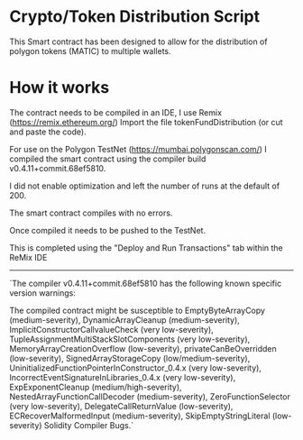 # Crypto/Token Distribution Script

This Smart contract has been designed to allow for the distribution of polygon tokens 
(MATIC) to multiple wallets.

# How it works
The contract needs to be compiled in an IDE, I use Remix (https://remix.ethereum.org/)
Import the file tokenFundDistribution (or cut and paste the code).

For use on the Polygon TestNet (https://mumbai.polygonscan.com/) I compiled the smart 
contract using the compiler build v0.4.11+commit.68ef5810.

I did not enable optimization and left the number of runs at the default of 200.

The smart contract compiles with no errors.

Once compiled it needs to be pushed to the TestNet.

This is completed using the "Deploy and Run Transactions" tab within the ReMix IDE



---

`The compiler v0.4.11+commit.68ef5810 has the following known specific version warnings:

The compiled contract might be susceptible to EmptyByteArrayCopy (medium-severity), 
DynamicArrayCleanup (medium-severity), 
ImplicitConstructorCallvalueCheck (very low-severity), 
TupleAssignmentMultiStackSlotComponents (very low-severity), MemoryArrayCreationOverflow 
(low-severity), privateCanBeOverridden (low-severity), SignedArrayStorageCopy 
(low/medium-severity), UninitializedFunctionPointerInConstructor_0.4.x 
(very low-severity), IncorrectEventSignatureInLibraries_0.4.x (very low-severity), 
ExpExponentCleanup (medium/high-severity), NestedArrayFunctionCallDecoder 
(medium-severity), ZeroFunctionSelector (very low-severity), DelegateCallReturnValue 
(low-severity), ECRecoverMalformedInput (medium-severity), SkipEmptyStringLiteral 
(low-severity) Solidity Compiler Bugs.`


